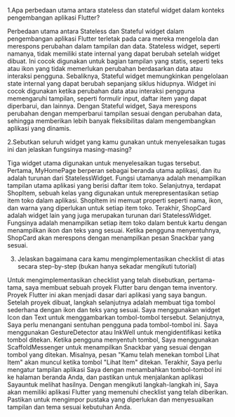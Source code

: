 1.Apa perbedaan utama antara stateless dan stateful widget dalam konteks pengembangan aplikasi Flutter?

Perbedaan utama antara Stateless dan Stateful widget dalam pengembangan aplikasi Flutter terletak pada cara mereka mengelola dan merespons perubahan dalam tampilan dan data. Stateless widget, seperti namanya, tidak memiliki state internal yang dapat berubah setelah widget dibuat. Ini cocok digunakan untuk bagian tampilan yang statis, seperti teks atau ikon yang tidak memerlukan perubahan berdasarkan data atau interaksi pengguna. Sebaliknya, Stateful widget memungkinkan pengelolaan state internal yang dapat berubah sepanjang siklus hidupnya. Widget ini cocok digunakan ketika perubahan data atau interaksi pengguna memengaruhi tampilan, seperti formulir input, daftar item yang dapat diperbarui, dan lainnya. Dengan Stateful widget, Saya merespons perubahan dengan memperbarui tampilan sesuai dengan perubahan data, sehingga memberikan lebih banyak fleksibilitas dalam mengembangkan aplikasi yang dinamis.

2.Sebutkan seluruh widget yang kamu gunakan untuk menyelesaikan tugas ini dan jelaskan fungsinya masing-masing?

Tiga widget utama digunakan untuk menyelesaikan tugas tersebut. Pertama, MyHomePage berperan sebagai beranda utama aplikasi, dan itu adalah turunan dari StatelessWidget. Fungsi utamanya adalah menampilkan tampilan utama aplikasi yang berisi daftar item toko. Selanjutnya, terdapat ShopItem, sebuah kelas yang digunakan untuk merepresentasikan setiap item toko dalam aplikasi. ShopItem ini memuat properti seperti nama, ikon, dan warna yang diperlukan untuk setiap item toko. Terakhir, ShopCard adalah widget lain yang juga merupakan turunan dari StatelessWidget. Fungsinya adalah menampilkan setiap item toko dalam bentuk kartu dengan menampilkan ikon dan teks yang sesuai. Ketika pengguna menyentuhnya, ShopCard akan merespons dengan menampilkan pesan Snackbar yang sesuai. 

 
 3. Jelaskan bagaimana cara kamu mengimplementasikan checklist di atas secara step-by-step (bukan hanya sekadar mengikuti tutorial)

Untuk mengimplementasikan checklist yang telah disebutkan, pertama-tama, saya membuat sebuah proyek Flutter baru dengan tema inventory. Proyek Flutter ini akan menjadi dasar dari aplikasi yang saya bangun. Setelah proyek dibuat, langkah selanjutnya adalah membuat tiga tombol sederhana dengan ikon dan teks yang sesuai. Saya menggunakan widget Icon dan Text untuk menggambarkan tombol-tombol tersebut. Selanjutnya, Saya perlu menangani sentuhan pengguna pada tombol-tombol ini. Saya menggunakan GestureDetector atau InkWell untuk mengidentifikasi ketika tombol ditekan. Ketika pengguna menyentuh tombol, Saya menggunakan ScaffoldMessenger untuk menampilkan Snackbar yang sesuai dengan tombol yang ditekan. Misalnya, pesan "Kamu telah menekan tombol Lihat Item" akan muncul ketika tombol "Lihat Item" ditekan. Terakhir, Saya perlu mengatur tampilan aplikasi Saya dengan menambahkan tombol-tombol ini ke halaman beranda Anda, dan pastikan untuk menjalankan aplikasi Sayauntuk melihat hasilnya. Dengan mengikuti langkah-langkah ini, Saya akan memiliki aplikasi Flutter yang memenuhi checklist yang telah diberikan. Pastikan untuk mengimpor pustaka yang diperlukan dan menyesuaikan tampilan dan tema sesuai kebutuhan Anda.
